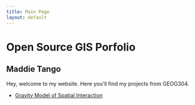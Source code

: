 ```yaml
---
title: Main Page
layout: default
---
```


# Open Source GIS Porfolio
## Maddie Tango

Hey, welcome to my website. Here you'll find my projects from GEOG304. 
- [Gravity Model of Spatial Interaction](gravity/gravity.md)
